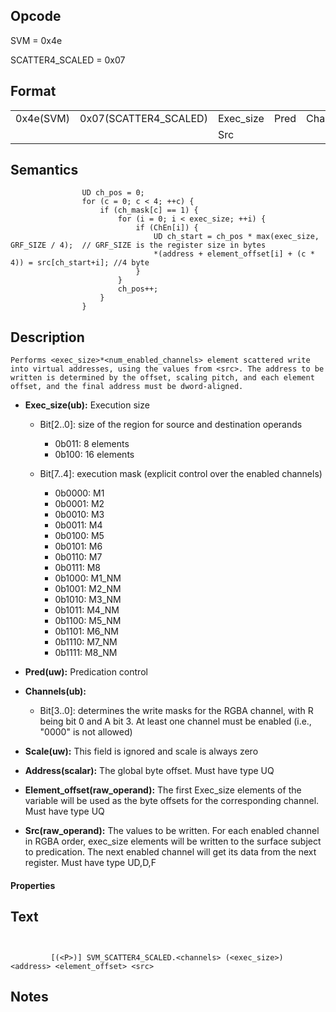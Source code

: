 <!---======================= begin_copyright_notice ============================

Copyright (c) 2019-2021 Intel Corporation

Permission is hereby granted, free of charge, to any person obtaining a copy
of this software and associated documentation files (the "Software"),
to deal in the Software without restriction, including without limitation
the rights to use, copy, modify, merge, publish, distribute, sublicense,
and/or sell copies of the Software, and to permit persons to whom
the Software is furnished to do so, subject to the following conditions:

The above copyright notice and this permission notice shall be included
in all copies or substantial portions of the Software.

THE SOFTWARE IS PROVIDED "AS IS", WITHOUT WARRANTY OF ANY KIND, EXPRESS OR
IMPLIED, INCLUDING BUT NOT LIMITED TO THE WARRANTIES OF MERCHANTABILITY,
FITNESS FOR A PARTICULAR PURPOSE AND NONINFRINGEMENT. IN NO EVENT SHALL THE
AUTHORS OR COPYRIGHT HOLDERS BE LIABLE FOR ANY CLAIM, DAMAGES OR OTHER
LIABILITY, WHETHER IN AN ACTION OF CONTRACT, TORT OR OTHERWISE, ARISING
FROM, OUT OF OR IN CONNECTION WITH THE SOFTWARE OR THE USE OR OTHER DEALINGS
IN THE SOFTWARE.

============================= end_copyright_notice ==========================-->

 

## Opcode

  SVM = 0x4e

  SCATTER4_SCALED = 0x07

## Format

| | | | | | | |
| --- | --- | --- | --- | --- | --- | --- |
| 0x4e(SVM) | 0x07(SCATTER4_SCALED) | Exec_size | Pred | Channels | Scale | Address | Element_offset |
|           |                       | Src       |      |          |       |         |                |


## Semantics




                    UD ch_pos = 0;
                    for (c = 0; c < 4; ++c) {
                        if (ch_mask[c] == 1) {
                            for (i = 0; i < exec_size; ++i) {
                                if (ChEn[i]) {
                                    UD ch_start = ch_pos * max(exec_size, GRF_SIZE / 4);  // GRF_SIZE is the register size in bytes
                                    *(address + element_offset[i] + (c * 4)) = src[ch_start+i]; //4 byte
                                }
                            }
                            ch_pos++;
                        }
                    }

## Description



    Performs <exec_size>*<num_enabled_channels> element scattered write
    into virtual addresses, using the values from <src>. The address to be
    written is determined by the offset, scaling pitch, and each element
    offset, and the final address must be dword-aligned.

- **Exec_size(ub):** Execution size
 
  - Bit[2..0]: size of the region for source and destination operands
 
    - 0b011:  8 elements 
    - 0b100:  16 elements 
  - Bit[7..4]: execution mask (explicit control over the enabled channels)
 
    - 0b0000:  M1 
    - 0b0001:  M2 
    - 0b0010:  M3 
    - 0b0011:  M4 
    - 0b0100:  M5 
    - 0b0101:  M6 
    - 0b0110:  M7 
    - 0b0111:  M8 
    - 0b1000:  M1_NM 
    - 0b1001:  M2_NM 
    - 0b1010:  M3_NM 
    - 0b1011:  M4_NM 
    - 0b1100:  M5_NM 
    - 0b1101:  M6_NM 
    - 0b1110:  M7_NM 
    - 0b1111:  M8_NM
- **Pred(uw):** Predication control

- **Channels(ub):** 
 
  - Bit[3..0]: determines the write masks for the RGBA channel, with R being bit 0 and A bit 3. At least one channel must be enabled (i.e., "0000" is not allowed)

- **Scale(uw):** This field is ignored and scale is always zero

- **Address(scalar):** The global byte offset. Must have type UQ

- **Element_offset(raw_operand):** The first Exec_size elements of the variable will be used as the byte offsets for the corresponding channel. Must have type UQ

- **Src(raw_operand):** The values to be written.  For each enabled channel in RGBA order, exec_size elements will be written to the surface subject to predication. The next enabled channel will get its data from the next register. Must have type UD,D,F

#### Properties


## Text
```
    

		 [(<P>)] SVM_SCATTER4_SCALED.<channels> (<exec_size>) <address> <element_offset> <src>
```



## Notes



